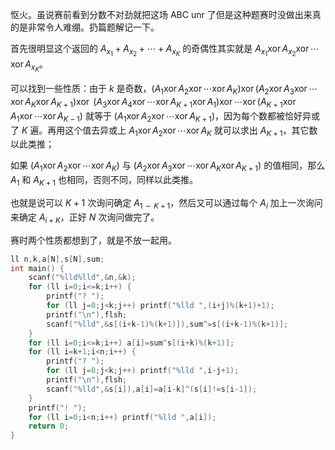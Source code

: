 怄火。虽说赛前看到分数不对劲就把这场 ABC unr 了但是这种题赛时没做出来真的是非常令人难绷。扔篇题解记一下。

首先很明显这个返回的 $A_{x_1}+A_{x_2}+\cdots+A_{x_K}$ 的奇偶性其实就是 $A_{x_1}\operatorname{xor}A_{x_2}\operatorname{xor}\cdots\operatorname{xor}A_{x_K}$。

可以找到一些性质：由于 $k$ 是奇数，$(A_{1}\operatorname{xor}A_{2}\operatorname{xor}\cdots\operatorname{xor}A_{K})\operatorname{xor}(A_{2}\operatorname{xor}A_{3}\operatorname{xor}\cdots\operatorname{xor}A_{K}\operatorname{xor}A_{K+1})\operatorname{xor}$ $(A_{3}\operatorname{xor}A_{4}\operatorname{xor}\cdots\operatorname{xor}A_{K+1}\operatorname{xor}A_1)\operatorname{xor}\cdots\operatorname{xor}(A_{K+1}\operatorname{xor}A_{1}\operatorname{xor}\cdots\operatorname{xor}A_{K-1})$ 就等于 $(A_{1}\operatorname{xor}A_{2}\operatorname{xor}\cdots\operatorname{xor}A_{K+1})$，因为每个数都被恰好异或了 $K$ 遍。再用这个值去异或上 $A_{1}\operatorname{xor}A_{2}\operatorname{xor}\cdots\operatorname{xor}A_{K}$ 就可以求出 $A_{K+1}$，其它数以此类推；

如果 $(A_{1}\operatorname{xor}A_{2}\operatorname{xor}\cdots\operatorname{xor}A_{K})$ 与 $(A_{2}\operatorname{xor}A_{3}\operatorname{xor}\cdots\operatorname{xor}A_{K}\operatorname{xor}A_{K+1})$ 的值相同，那么 $A_1$ 和 $A_{K+1}$ 也相同，否则不同，同样以此类推。

也就是说可以 $K+1$ 次询问确定 $A_{1\sim K+1}$，然后又可以通过每个 $A_{i}$ 加上一次询问来确定 $A_{i+K}$，正好 $N$ 次询问做完了。

赛时两个性质都想到了，就是不放一起用。

```cpp
ll n,k,a[N],s[N],sum;
int main() {
	scanf("%lld%lld",&n,&k);
	for (ll i=0;i<=k;i++) {
		printf("? ");
		for (ll j=0;j<k;j++) printf("%lld ",(i+j)%(k+1)+1);
		printf("\n"),flsh;
		scanf("%lld",&s[(i+k-1)%(k+1)]),sum^=s[(i+k-1)%(k+1)];
	}
	for (ll i=0;i<=k;i++) a[i]=sum^s[(i+k)%(k+1)];
	for (ll i=k+1;i<n;i++) {
		printf("? ");
		for (ll j=0;j<k;j++) printf("%lld ",i-j+1);
		printf("\n"),flsh;
		scanf("%lld",&s[i]),a[i]=a[i-k]^(s[i]!=s[i-1]);
	}
	printf("! ");
	for (ll i=0;i<n;i++) printf("%lld ",a[i]);
	return 0;
}
```